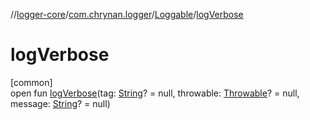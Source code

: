 //[logger-core](../../../index.md)/[com.chrynan.logger](../index.md)/[Loggable](index.md)/[logVerbose](log-verbose.md)

# logVerbose

[common]\
open fun [logVerbose](log-verbose.md)(tag: [String](https://kotlinlang.org/api/latest/jvm/stdlib/kotlin/-string/index.html)? = null, throwable: [Throwable](https://kotlinlang.org/api/latest/jvm/stdlib/kotlin/-throwable/index.html)? = null, message: [String](https://kotlinlang.org/api/latest/jvm/stdlib/kotlin/-string/index.html)? = null)

